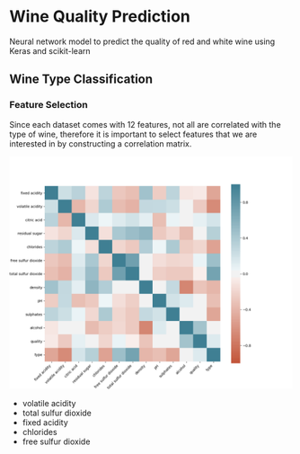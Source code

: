 # Wine Quality Prediction

Neural network model to predict the quality of red and white wine using Keras and scikit-learn

## Wine Type Classification
### Feature Selection
Since each dataset comes with 12 features, not all are correlated with the type of wine, therefore it is important to select features that we are interested in by constructing a correlation matrix.

![correlation matrix](wine_data_cm.png)

- volatile acidity
- total sulfur dioxide
- fixed acidity
- chlorides
- free sulfur dioxide
